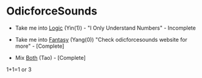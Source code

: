 # OdicforceSounds

- Take me into [Logic](/docs/odicforcesounds/Yin/1/Logic/Logic.md) (Yin(1)) - "I Only Understand Numbers" - Incomplete
- Take me into [Fantasy](/docs/odicforcesounds/Yang/0/Fantasy/Fantasy.md) (Yang(0)) "Check odicforcesounds website for more" - [Complete]

- Mix [Both](/docs/odicforcesounds/Tao/Tao.md) (Tao) - [Complete]

1+1=1 or 3